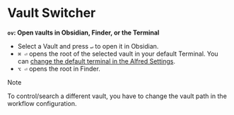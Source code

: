 # Vault Switcher

**`ov`: Open `V`aults in Obsidian, Finder, or the Terminal**
- Select a Vault and press `↵` to open it in Obsidian.
- `⌘ ⏎` opens the root of the selected vault in your default Terminal. You can [change the default terminal in the Alfred Settings](https://www.alfredapp.com/help/features/terminal/).
- `⌥ ⏎` opens the root in Finder.

> [!NOTE]  
> To control/search a different vault, you have to change the vault path in the workflow configuration.
